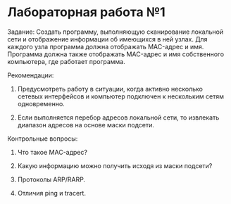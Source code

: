 # Лабораторная работа №1

Задание: Создать программу, выполняющую сканирование локальной сети и отображение информации об имеющихся в ней узлах. Для каждого узла программа должна отображать MAC-адрес и имя. Программа должна также отображать MAC-адрес и имя собственного компьютера, где работает программа.

Рекомендации:

1. Предусмотреть работу в ситуации, когда активно несколько сетевых интерфейсов и компьютер подключен к нескольким сетям одновременно.

2. Если выполняется перебор адресов локальной сети, то извлекать диапазон адресов на основе маски подсети.

Контрольные вопросы:
1. Что такое MAC-адрес?

2. Какую информацию можно получить исходя из маски подсети?

3. Протоколы ARP/RARP. 

4. Отличия ping и tracert.

